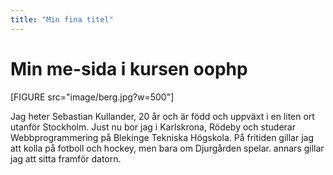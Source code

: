 ```yaml
---
title: "Min fina titel"
---
```

Min me-sida i kursen oophp
=========================


[FIGURE src="image/berg.jpg?w=500"]

Jag heter Sebastian Kullander, 20 år och är född och uppväxt i en liten ort utanför Stockholm. Just nu bor jag i Karlskrona, Rödeby och studerar Webbprogrammering på Blekinge Tekniska Högskola. På fritiden gillar jag att kolla på fotboll och hockey, men bara om Djurgården spelar. annars gillar jag att sitta framför datorn.
